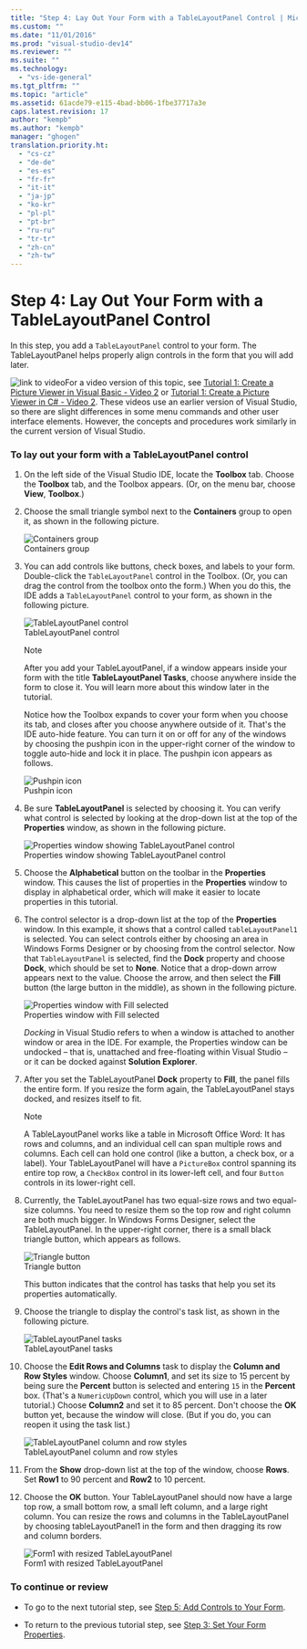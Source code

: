 ```yaml
---
title: "Step 4: Lay Out Your Form with a TableLayoutPanel Control | Microsoft Docs"
ms.custom: ""
ms.date: "11/01/2016"
ms.prod: "visual-studio-dev14"
ms.reviewer: ""
ms.suite: ""
ms.technology: 
  - "vs-ide-general"
ms.tgt_pltfrm: ""
ms.topic: "article"
ms.assetid: 61acde79-e115-4bad-bb06-1fbe37717a3e
caps.latest.revision: 17
author: "kempb"
ms.author: "kempb"
manager: "ghogen"
translation.priority.ht: 
  - "cs-cz"
  - "de-de"
  - "es-es"
  - "fr-fr"
  - "it-it"
  - "ja-jp"
  - "ko-kr"
  - "pl-pl"
  - "pt-br"
  - "ru-ru"
  - "tr-tr"
  - "zh-cn"
  - "zh-tw"
---
```

# Step 4: Lay Out Your Form with a TableLayoutPanel Control
In this step, you add a `TableLayoutPanel` control to your form. The TableLayoutPanel helps properly align controls in the form that you will add later.  
  
 ![link to video](../data-tools/media/playvideo.gif "PlayVideo")For a video version of this topic, see [Tutorial 1: Create a Picture Viewer in Visual Basic - Video 2](http://go.microsoft.com/fwlink/?LinkId=205211) or [Tutorial 1: Create a Picture Viewer in C# - Video 2](http://go.microsoft.com/fwlink/?LinkId=205200). These videos use an earlier version of Visual Studio, so there are slight differences in some menu commands and other user interface elements. However, the concepts and procedures work similarly in the current version of Visual Studio.  
  
### To lay out your form with a TableLayoutPanel control  
  
1.  On the left side of the Visual Studio IDE, locate the **Toolbox** tab. Choose the **Toolbox** tab, and the Toolbox appears. (Or, on the menu bar, choose **View**, **Toolbox**.)  
  
2.  Choose the small triangle symbol next to the **Containers** group to open it, as shown in the following picture.  
  
     ![Containers group](../ide/media/express_toolbox.png "Express_Toolbox")  
Containers group  
  
3.  You can add controls like buttons, check boxes, and labels to your form. Double-click the `TableLayoutPanel` control in the Toolbox. (Or, you can drag the control from the toolbox onto the form.) When you do this, the IDE adds a `TableLayoutPanel` control to your form, as shown in the following picture.  
  
     ![TableLayoutPanel control](../ide/media/express_formtablelayout.png "Express_FormTableLayout")  
TableLayoutPanel control  
  
    > [!NOTE]
    >  After you add your TableLayoutPanel, if a window appears inside your form with the title **TableLayoutPanel Tasks**, choose anywhere inside the form to close it. You will learn more about this window later in the tutorial.  
  
     Notice how the Toolbox expands to cover your form when you choose its tab, and closes after you choose anywhere outside of it. That's the IDE auto-hide feature. You can turn it on or off for any of the windows by choosing the pushpin icon in the upper-right corner of the window to toggle auto-hide and lock it in place. The pushpin icon appears as follows.  
  
     ![Pushpin icon](../ide/media/express_pushpintoolbox.png "Express_PushpinToolbox")  
Pushpin icon  
  
4.  Be sure **TableLayoutPanel** is selected by choosing it. You can verify what control is selected by looking at the drop-down list at the top of the **Properties** window, as shown in the following picture.  
  
     ![Properties window showing TableLayoutPanel control](../ide/media/express_controlspropwin.png "Express_ControlsPropWin")  
Properties window showing TableLayoutPanel control  
  
5.  Choose the **Alphabetical** button on the toolbar in the **Properties** window. This causes the list of properties in the **Properties** window to display in alphabetical order, which will make it easier to locate properties in this tutorial.  
  
6.  The control selector is a drop-down list at the top of the **Properties** window. In this example, it shows that a control called `tableLayoutPanel1` is selected. You can select controls either by choosing an area in Windows Forms Designer or by choosing from the control selector. Now that `TableLayoutPanel` is selected, find the **Dock** property and choose **Dock**, which should be set to **None**. Notice that a drop-down arrow appears next to the value. Choose the arrow, and then select the **Fill** button (the large button in the middle), as shown in the following picture.  
  
     ![Properties window with Fill selected](../ide/media/express_docktable.png "Express_DockTable")  
Properties window with Fill selected  
  
     *Docking* in Visual Studio refers to when a window is attached to another window or area in the IDE. For example, the Properties window can be undocked – that is, unattached and free-floating within Visual Studio – or it can be docked against **Solution Explorer**.  
  
7.  After you set the TableLayoutPanel **Dock** property to **Fill**, the panel fills the entire form. If you resize the form again, the TableLayoutPanel stays docked, and resizes itself to fit.  
  
    > [!NOTE]
    >  A TableLayoutPanel works like a table in Microsoft Office Word: It has rows and columns, and an individual cell can span multiple rows and columns. Each cell can hold one control (like a button, a check box, or a label). Your TableLayoutPanel will have a `PictureBox` control spanning its entire top row, a `CheckBox` control in its lower-left cell, and four `Button` controls in its lower-right cell.  
  
8.  Currently, the TableLayoutPanel has two equal-size rows and two equal-size columns. You need to resize them so the top row and right column are both much bigger. In Windows Forms Designer, select the TableLayoutPanel. In the upper-right corner, there is a small black triangle button, which appears as follows.  
  
     ![Triangle button](../ide/media/express_iconblacktriangle.gif "Express_IconBlackTriangle")  
Triangle button  
  
     This button indicates that the control has tasks that help you set its properties automatically.  
  
9. Choose the triangle to display the control's task list, as shown in the following picture.  
  
     ![TableLayoutPanel tasks](../ide/media/express_tablepanel.png "Express_TablePanel")  
TableLayoutPanel tasks  
  
10. Choose the **Edit Rows and Columns** task to display the **Column and Row Styles** window. Choose **Column1**, and set its size to 15 percent by being sure the **Percent** button is selected and entering `15` in the **Percent** box. (That's a `NumericUpDown` control, which you will use in a later tutorial.) Choose **Column2** and set it to 85 percent. Don't choose the **OK** button yet, because the window will close. (But if you do, you can reopen it using the task list.)  
  
     ![TableLayoutPanel column and row styles](../ide/media/vs_tablelayoutpanel_setup.png "VS_TableLayoutPanel_Setup")  
TableLayoutPanel column and row styles  
  
11. From the **Show** drop-down list at the top of the window, choose **Rows**. Set **Row1** to 90 percent and **Row2** to 10 percent.  
  
12. Choose the **OK** button. Your TableLayoutPanel should now have a large top row, a small bottom row, a small left column, and a large right column. You can resize the rows and columns in the TableLayoutPanel by choosing tableLayoutPanel1 in the form and then dragging its row and column borders.  
  
     ![Form1 with resized TableLayoutPanel](../ide/media/vs_formafterlayoutpanel.png "VS_FormAfterLayoutPanel")  
Form1 with resized TableLayoutPanel  
  
### To continue or review  
  
-   To go to the next tutorial step, see [Step 5: Add Controls to Your Form](../ide/step-5-add-controls-to-your-form.md).  
  
-   To return to the previous tutorial step, see [Step 3: Set Your Form Properties](../ide/step-3-set-your-form-properties.md).